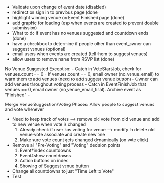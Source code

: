 - Validate upon change of event date (disabled)
- redirect on sign in to previous page (done)
- highlight winning venue on Event Finished page  (done)
- add graphic for loading (esp when events are created to prevent double submission)
- What to do if event has no venues suggested and countdown ends (done)
- have a checkbox to determine if people other than event_owner can suggest venues (optional)
- email users when events are created (tell them to suggest venues)
- allow users to remove name from RSVP list (done)



No Venue Suggested Exception:
	- Catch in VoteStartJob, check for venues.count == 0
	- If venues.count == 0, email owner (no_venue_email) to warn them to add venues (need to add suggest venue button)
	- Owner can add venues throughout voting process
	- Catch in EventFinishJob that venues == 0, email owner (no_venue_email_final).  Archive event as "Finished"
	- 



Merge Venue Suggestion/Voting Phases: Allow people to suggest venues and vote whenever
- Need to keep track of votes --> remove old vote from old venue and add to new venue when vote is changed
	1. Already check if user has voting for venue --> modify to delete old venue-vote associate and create new one
	2. Make sure vote count gets changed dynamically (on vote click)
- Remove all "Pre-Voting" and "Voting" decision points
	1. Event#index countdowns
	2. Event#show countdowns
	3. Action buttons on index
	4. Showing of Suggest venue button
- Change all countdowns to just "Time Left to Vote"
- Test